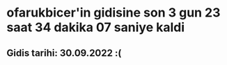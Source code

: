 # ofarukbicer'in gidisine son 3 gun 23 saat 34 dakika 07 saniye kaldi

## Gidis tarihi: 30.09.2022 :(